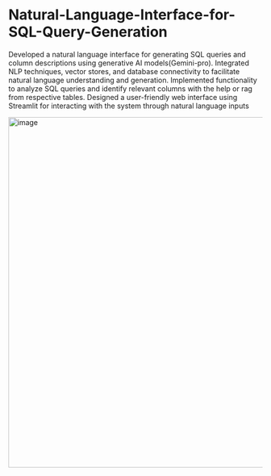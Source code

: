 # Natural-Language-Interface-for-SQL-Query-Generation
Developed a natural language interface for generating SQL queries and column descriptions using generative AI models(Gemini-pro).
Integrated NLP techniques, vector stores, and database connectivity to facilitate natural language understanding and generation.
Implemented functionality to analyze SQL queries and identify relevant columns with the help or rag from respective tables.
Designed a user-friendly web interface using Streamlit for interacting with the system through natural language inputs

<img width="695" alt="image" src="https://github.com/vishnu020/Natural-Language-Interface-for-SQL-Query-Generation/assets/107911588/8fead8aa-995a-4e30-bf92-fb90f6485ed0">

